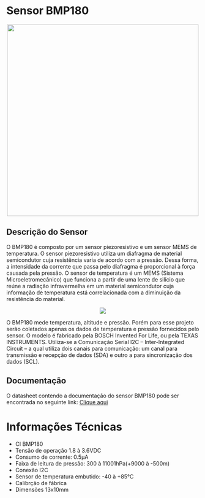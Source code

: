 # Sensor BMP180

<div align="center">
<img src="https://user-images.githubusercontent.com/69599494/218602613-a81b8dfa-1378-4e88-936e-6c92e9419689.png" width="500" />
</div>


## Descrição do Sensor
O BMP180 é composto por um sensor piezoresistivo e um sensor MEMS de temperatura. 
O sensor piezoresistivo utiliza um diafragma de material semicondutor cuja resistência varia de acordo com a pressão. Dessa forma, a intensidade da corrente que passa pelo diafragma é proporcional à força causada pela pressão. 
O sensor de temperatura é um MEMS (Sistema Microeletromecânico) que funciona a partir de uma lente de silício que reúne a radiação infravermelha em um material semicondutor cuja informação de temperatura está correlacionada com a diminuição da resistência do material. 

<div align="center">
<img src="https://user-images.githubusercontent.com/69599494/218611909-aa7a7883-699c-4721-9f36-315690ac9bab.png" />
</div>

O BMP180 mede temperatura, altitude e pressão. Porém para esse projeto serão coletados apenas os dados de temperatura e pressão fornecidos pelo sensor. O modelo é fabricado pela BOSCH Invented For Life, ou pela TEXAS INSTRUMENTS.
Utiliza-se a Comunicação Serial I2C – Inter-Integrated Circuit – a qual utiliza dois canais para comunicação: um canal para transmissão e recepção de dados (SDA) e outro a para sincronização dos dados (SCL).


## Documentação

O datasheet contendo a documentação do sensor BMP180 pode ser encontrada no seguinte link: <a href="https://cdn-shop.adafruit.com/datasheets/BST-BMP180-DS000-09.pdf">Clique aqui</a>

<h1> Informações Técnicas </h1>
	
<ul>
	<li>CI BMP180</li>
	<li>Tensão de operação 1.8 à 3.6VDC</li>
	<li>Consumo de corrente: 0.5µA</li>
	<li>Faixa de leitura de pressão: 300 à 11001hPa(+9000 à -500m)</li>
	<li>Conexão I2C</li>
	<li>Sensor de temperatura embutido: -40 à +85°C</li>
	<li>Calibrção de fábrica</li>
	<li>Dimensões 13x10mm</li>
<ul>
